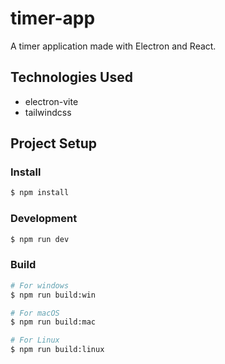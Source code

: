 # timer-app

A timer application made with Electron and React.

## Technologies Used

- electron-vite
- tailwindcss

## Project Setup

### Install

```bash
$ npm install
```

### Development

```bash
$ npm run dev
```

### Build

```bash
# For windows
$ npm run build:win

# For macOS
$ npm run build:mac

# For Linux
$ npm run build:linux
```
